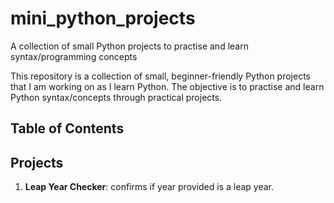 # mini_python_projects
A collection of small Python projects to practise and learn syntax/programming concepts

This repository is a collection of small, beginner-friendly Python projects that I am working on as I learn Python. The objective is to practise and learn Python syntax/concepts through practical projects.

## Table of Contents

## Projects
1. **Leap Year Checker**: confirms if year provided is a leap year.
